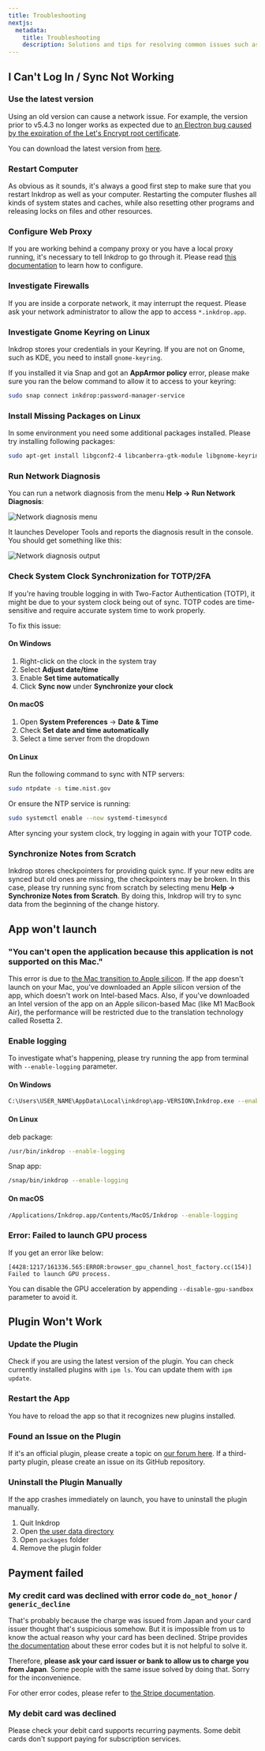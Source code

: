 ```yaml
---
title: Troubleshooting
nextjs:
  metadata:
    title: Troubleshooting
    description: Solutions and tips for resolving common issues such as login problems and sync difficulties
---
```


## I Can't Log In / Sync Not Working

### Use the latest version

Using an old version can cause a network issue.
For example, the version prior to v5.4.3 no longer works as expected due to [an Electron bug caused by the expiration of the Let's Encrypt root certificate](https://forum.inkdrop.app/t/lets-encrypt-root-certificate-expiration-error/2609).

You can download the latest version from [here](https://my.inkdrop.app/download).

### Restart Computer

As obvious as it sounds, it's always a good first step to make sure that you restart Inkdrop as well as your computer.
Restarting the computer flushes all kinds of system states and caches, while also resetting other programs and releasing locks on files and other resources.

### Configure Web Proxy

If you are working behind a company proxy or you have a local proxy running, it's necessary to tell Inkdrop to go through it.
Please read [this documentation](/reference/use-behind-web-proxy) to learn how to configure.

### Investigate Firewalls

If you are inside a corporate network, it may interrupt the request.
Please ask your network administrator to allow the app to access `*.inkdrop.app`.

### Investigate Gnome Keyring on Linux

Inkdrop stores your credentials in your Keyring.
If you are not on Gnome, such as KDE, you need to install `gnome-keyring`.

If you installed it via Snap and got an **AppArmor policy** error, please make sure you ran the below command to allow it to access to your keyring:

```sh
sudo snap connect inkdrop:password-manager-service
```

### Install Missing Packages on Linux

In some environment you need some additional packages installed. Please try installing following packages:

```sh
sudo apt-get install libgconf2-4 libcanberra-gtk-module libgnome-keyring0 gnome-keyring
```

### Run Network Diagnosis

You can run a network diagnosis from the menu **Help → Run Network Diagnosis**:

![Network diagnosis menu](/images/working-behind-a-corporate-web-proxy_network-diagnosis.png)

It launches Developer Tools and reports the diagnosis result in the console.
You should get something like this:

![Network diagnosis output](/images/working-behind-a-corporate-web-proxy_network-diagnosis_result.png)

### Check System Clock Synchronization for TOTP/2FA

If you're having trouble logging in with Two-Factor Authentication (TOTP), it might be due to your system clock being out of sync. TOTP codes are time-sensitive and require accurate system time to work properly.

To fix this issue:

#### On Windows
1. Right-click on the clock in the system tray
2. Select **Adjust date/time**
3. Enable **Set time automatically**
4. Click **Sync now** under **Synchronize your clock**

#### On macOS
1. Open **System Preferences** → **Date & Time**
2. Check **Set date and time automatically**
3. Select a time server from the dropdown

#### On Linux
Run the following command to sync with NTP servers:
```sh
sudo ntpdate -s time.nist.gov
```
Or ensure the NTP service is running:
```sh
sudo systemctl enable --now systemd-timesyncd
```

After syncing your system clock, try logging in again with your TOTP code.

### Synchronize Notes from Scratch

Inkdrop stores checkpointers for providing quick sync.
If your new edits are synced but old ones are missing, the checkpointers may be broken.
In this case, please try running sync from scratch by selecting menu **Help → Synchronize Notes from Scratch**.
By doing this, Inkdrop will try to sync data from the beginning of the change history.

## App won't launch

### "You can't open the application because this application is not supported on this Mac."

This error is due to [the Mac transition to Apple silicon](https://www.apple.com/newsroom/2020/06/apple-announces-mac-transition-to-apple-silicon/).
If the app doesn't launch on your Mac, you've downloaded an Apple silicon version of the app, which doesn't work on Intel-based Macs.
Also, if you've downloaded an Intel version of the app on an Apple silicon-based Mac (like M1 MacBook Air), the performance will be restricted due to the translation technology called Rosetta 2.

### Enable logging

To investigate what's happening, please try running the app from terminal with `--enable-logging` parameter.

#### On Windows

```sh
C:\Users\USER_NAME\AppData\Local\inkdrop\app-VERSION\Inkdrop.exe --enable-logging
```

#### On Linux

deb package:

```sh
/usr/bin/inkdrop --enable-logging
```

Snap app:

```sh
/snap/bin/inkdrop --enable-logging
```

#### On macOS

```sh
/Applications/Inkdrop.app/Contents/MacOS/Inkdrop --enable-logging
```

### Error: Failed to launch GPU process

If you get an error like below:

```
[4428:1217/161336.565:ERROR:browser_gpu_channel_host_factory.cc(154)] Failed to launch GPU process.
```

You can disable the GPU acceleration by appending `--disable-gpu-sandbox` parameter to avoid it.

## Plugin Won't Work

### Update the Plugin

Check if you are using the latest version of the plugin.
You can check currently installed plugins with `ipm ls`.
You can update them with `ipm update`.

### Restart the App

You have to reload the app so that it recognizes new plugins installed.

### Found an Issue on the Plugin

If it's an official plugin, please create a topic on [our forum here](https://forum.inkdrop.app/).
If a third-party plugin, please create an issue on its GitHub repository.

### Uninstall the Plugin Manually

If the app crashes immediately on launch, you have to uninstall the plugin manually.

1. Quit Inkdrop
2. Open [the user data directory](/reference/user-data-directory)
3. Open `packages` folder
4. Remove the plugin folder

## Payment failed

### My credit card was declined with error code `do_not_honor` / `generic_decline`

That's probably because the charge was issued from Japan and your card issuer thought that's suspicious somehow.
But it is impossible from us to know the actual reason why your card has been declined.
Stripe provides [the documentation](https://stripe.com/docs/declines/codes) about these error codes but it is not helpful to solve it.

Therefore, **please ask your card issuer or bank to allow us to charge you from Japan**.
Some people with the same issue solved by doing that.
Sorry for the inconvenience.

For other error codes, please refer to [the Stripe documentation](https://stripe.com/docs/declines/codes).

### My debit card was declined

Please check your debit card supports recurring payments.
Some debit cards don't support paying for subscription services.
